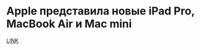 # Apple представила новые iPad Pro, MacBook Air и Mac mini



[LINK](https://varlamov.ru/3155886.html)